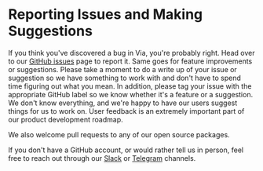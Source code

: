 # Reporting Issues and Making Suggestions

If you think you've discovered a bug in Via, you're probably right. Head over to our [GitHub issues](https://github.com/via-platform/via/issues) page to report it. Same goes for feature improvements or suggestions. Please take a moment to do a write up of your issue or suggestion so we have something to work with and don't have to spend time figuring out what you mean. In addition, please tag your issue with the appropriate GitHub label so we know whether it's a feature or a suggestion. We don't know everything, and we're happy to have our users suggest things for us to work on. User feedback is an extremely important part of our product development roadmap.

We also welcome pull requests to any of our open source packages.

If you don't have a GitHub account, or would rather tell us in person, feel free to reach out through our [Slack](https://slack.via.world/) or [Telegram](https://t.me/viaplatform) channels.